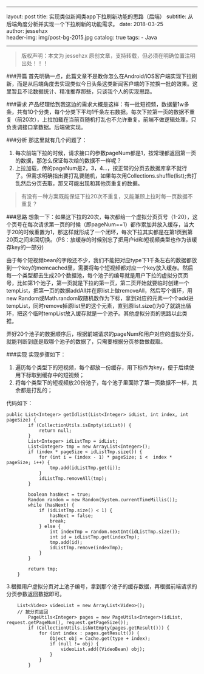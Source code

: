 
---
layout:     post
title:      实现类似新闻类app下拉刷新功能的思路（后端）
subtitle:   从后端角度分析并实现一个下拉刷新的功能需求。
date:       2018-03-25             
author:     jessehzx                
header-img: img/post-bg-2015.jpg
catalog: 	  true
tags:
    - Java
        
---

>版权声明：本文为 jessehzx 原创文章，支持转载，但必须在明确位置注明出处！！！

###开篇
首先明确一点，此篇文章不是教你怎么在Android/iOS客户端实现下拉刷新，而是从后端角度去实现类似今日头条这类新闻客户端的下拉换一批的效果。这里暂且不论数据统计、精准推荐那些，只谈我个人的实现思路。

###需求
产品经理给到我这边的需求大概是这样：有一批短视频，数据量1w多条，共有10个分类，每个分类下平均1千条左右数据。每次下拉第一页的数据不重复（前20次），上拉加载在当前页随机打乱也不允许重复。前端不做逻辑处理，只负责调接口拿数据。后端做实现。

###分析
那这里就有几个问题了： 

1. 每次前端下拉的时候，请求接口的参数pageNum都是1，按常理都返回第一页的数据，那怎么保证每次给的数据不一样呢？ 
2. 上拉加载，传的pageNum是2，3，4…，按正常的分页去数据库拿不就行了。但需求明确指出要打乱要随机，如果每次用Collections.shuffle(list);去打乱然后分页去取，那又可能出现和其他页重复的数据。

> 有没有一种方案既能保证下拉20次不重复，又能兼顾上拉时每一页数据不重复？

###思路
想象一下：如果这下拉的20次，每次都给一个虚拟分页页号（1-20），这个页号在每次请求第一页的时候（即pageNum==1）都作累加并放入缓存，当大于20的时候重置为1，那这样就形成了一个闭环，每次下拉其实都是在第1页到第20页之间来回切换。（PS：放缓存的时候别忘了把用户id和短视频类型也作为该缓存key的一部分)

由于每个短视频bean的字段还不少，我们不能把对应type下1千条左右的数据都放到一个key的memcached里，需要将每个短视频都对应一个key放入缓存。然后每一个类型都去生成20个数据池，每个池子的编号就是用户下拉的虚拟分页页号，比如第1个池子，第一页就是下拉的第一页，第二页开始就要临时创建一个tempList，把第一页的数据addAll并在原list上做removeAll，然后写个循环，用new Random或Math.random取随机数作为下标，拿到对应的元素一个个add进tempList，同时remove掉原list里的这个元素，直到原list.size()为0了就跳出循环，把这个临时tempList放入缓存就是一个池子。其他虚拟分页的思路以此类推。

弄好20个池子的数据顺序后，根据前端请求的pageNum和用户对应的虚拟分页，就能判断到底是取哪个池子的数据了，只需要根据分页参数做截取。

###实现
实现步骤如下： 

1. 遍历每个类型下的短视频，每个都放一份缓存，用下标作为key，便于后续使用下标取到缓存中的短视频； 
2. 将每个类型下的短视频放20份池子，每个池子里面除了第一页数据不一样，其余都是打乱的；

代码如下：

```
public List<Integer> getIdlist(List<Integer> idList, int index, int pageSize) {
        if (CollectionUtils.isEmpty(idList)) {
            return null;
        }
        List<Integer> idListTmp = idList;
        List<Integer> tmp = new ArrayList<Integer>();
        if (index * pageSize < idListTmp.size()) {
            for (int i = (index - 1) * pageSize; i <  index * pageSize; i++) {
                tmp.add(idListTmp.get(i));              
            }
            idListTmp.removeAll(tmp);               
        }

        boolean hasNext = true;
        Random random = new Random(System.currentTimeMillis());
        while (hasNext) {
            if (idListTmp.size() < 1) {
                hasNext = false;
                break;
            } else {
                int indexTmp = random.nextInt(idListTmp.size());
                int id = idListTmp.get(indexTmp);
                tmp.add(id);
                idListTmp.remove(indexTmp);
            }
        }

        return tmp;
    }
```

3.根据用户虚拟分页对上池子编号，拿到那个池子的缓存数据，再根据前端请求的分页参数返回数据即可。

```
    List<Video> videoList = new ArrayList<Video>();
	// 按分页返回
        PageUtils<Integer> pages = new PageUtils<Integer>(idList, request.getPageNum(), request.getPageSize());
        if (CollectionUtils.isNotEmpty(pages.getResult())) {
            for (int index : pages.getResult()) {
                Object obj = Cache.get(type + index);
                if (null != obj) {
                    videoList.add((VideoBean) obj);
                }
            }
        }
```